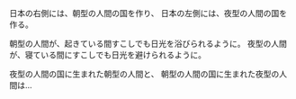 日本の右側には、朝型の人間の国を作り、
日本の左側には、夜型の人間の国を作る。

朝型の人間が、起きている間すこしでも日光を浴びられるように。
夜型の人間が、寝ている間にすこしでも日光を避けられるように。

夜型の人間の国に生まれた朝型の人間と、
朝型の人間の国に生まれた夜型の人間は…
